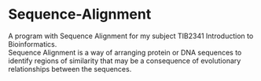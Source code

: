 # Sequence-Alignment
A program with Sequence Alignment for my subject TIB2341 Introduction to Bioinformatics.  
Sequence Alignment is a way of arranging protein or DNA sequences to identify regions of similarity that may be a consequence of evolutionary relationships between the sequences.
